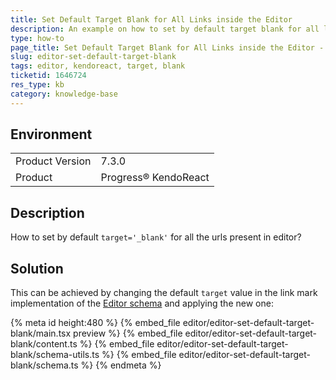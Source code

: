 ```yaml
---
title: Set Default Target Blank for All Links inside the Editor
description: An example on how to set by default target blank for all links in the KendoReact Editor.
type: how-to
page_title: Set Default Target Blank for All Links inside the Editor - KendoReact Editor
slug: editor-set-default-target-blank
tags: editor, kendoreact, target, blank
ticketid: 1646724
res_type: kb
category: knowledge-base
---
```



## Environment

<table>
	<tbody>
		<tr>
			<td>Product Version</td>
			<td>7.3.0</td>
		</tr>
		<tr>
			<td>Product</td>
			<td>Progress® KendoReact</td>
		</tr>
	</tbody>
</table>

## Description

How to set by default `target='_blank'` for all the urls present in editor?

## Solution

This can be achieved by changing the default `target` value in the link mark implementation of the [Editor schema](https://www.telerik.com/kendo-react-ui/components/editor/schema/) and applying the new one:

{% meta id height:480 %}
{% embed_file editor/editor-set-default-target-blank/main.tsx preview %}
{% embed_file editor/editor-set-default-target-blank/content.ts %}
{% embed_file editor/editor-set-default-target-blank/schema-utils.ts %}
{% embed_file editor/editor-set-default-target-blank/schema.ts %}
{% endmeta %}
